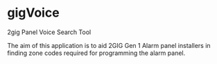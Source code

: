 # gigVoice
2gig Panel Voice Search Tool


The aim of this application is to aid 2GIG Gen 1 Alarm panel installers in finding zone codes required for programming the alarm panel.
